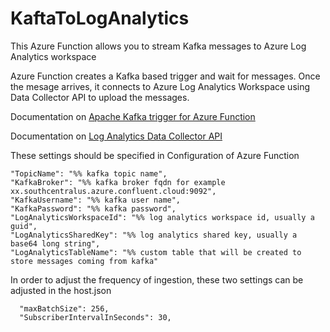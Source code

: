# KaftaToLogAnalytics

This Azure Function allows you to stream Kafka messages to Azure Log Analytics workspace

Azure Function creates a Kafka based trigger and wait for messages. Once the mesage arrives, it connects to Azure Log Analytics Workspace using Data Collector API to upload the messages.

Documentation on [Apache Kafka trigger for Azure Function](https://learn.microsoft.com/en-us/azure/azure-functions/functions-bindings-kafka-trigger)

Documentation on [Log Analytics Data Collector API](https://learn.microsoft.com/en-us/rest/api/loganalytics/create-request)


These settings should be specified in Configuration of Azure Function

    "TopicName": "%% kafka topic name",
    "KafkaBroker": "%% kafka broker fqdn for example xx.southcentralus.azure.confluent.cloud:9092",
    "KafkaUsername": "%% kafka user name",
    "KafkaPassword": "%% kafka password",
    "LogAnalyticsWorkspaceId": "%% log analytics workspace id, usually a guid",
    "LogAnalyticsSharedKey": "%% log analytics shared key, usually a base64 long string",
    "LogAnalyticsTableName": "%% custom table that will be created to store messages coming from kafka"

In order to adjust the frequency of ingestion, these two settings can be adjusted in the host.json

      "maxBatchSize": 256,
      "SubscriberIntervalInSeconds": 30,
